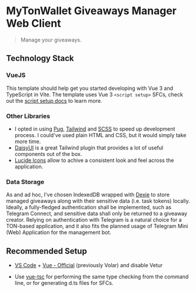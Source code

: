 # MyTonWallet Giveaways Manager Web Client

> Manage your giveaways.

## Technology Stack

### VueJS

This template should help get you started developing with Vue 3 and TypeScript in Vite. The template uses Vue 3 `<script setup>` SFCs, check out the [script setup docs](https://v3.vuejs.org/api/sfc-script-setup.html#sfc-script-setup) to learn more.

### Other Libraries

- I opted in using [Pug](https://pugjs.org/api/getting-started.html), [Tailwind](https://tailwindcss.com/) and [SCSS](https://sass-lang.com/) to speed up development process.
  I could've used plain HTML and CSS, but it would simply take more time.
- [DaisyUI](https://daisyui.com/) is a great Tailwind plugin that provides a lot of useful components out of the box.
- [Lucide Icons](https://lucide.dev/) allow to achive a consistent look and feel across the application.

### Data Storage

As and ad hoc, I've chosen IndexedDB wrapped with [Dexie](https://dexie.org/) to store managed giveaways along with their sensitive data (i.e. task tokens) locally.
Ideally, a fully-fledged authentication shall be implemented, such as Telegram Connect, and sensitive data shall only be returned to a giveaway creator.
Relying on authentication with Telegram is a natural choice for a TON-based application, and it also fits the planned usage of Telegram Mini (Web) Application for the management bot.

## Recommended Setup

- [VS Code](https://code.visualstudio.com/) + [Vue - Official](https://marketplace.visualstudio.com/items?itemName=Vue.volar) (previously Volar) and disable Vetur

- Use [vue-tsc](https://github.com/vuejs/language-tools/tree/master/packages/tsc) for performing the same type checking from the command line, or for generating d.ts files for SFCs.
